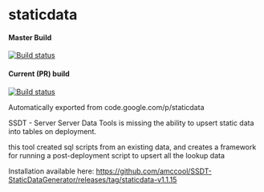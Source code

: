 # staticdata

#### Master Build
[![Build status](https://ci.appveyor.com/api/projects/status/n2t9ow2iqqwdwprr/branch/master?svg=true)](https://ci.appveyor.com/project/amccool/ssdt-staticdatagenerator/branch/master)

#### Current (PR) build
[![Build status](https://ci.appveyor.com/api/projects/status/n2t9ow2iqqwdwprr?svg=true)](https://ci.appveyor.com/project/amccool/ssdt-staticdatagenerator)

Automatically exported from code.google.com/p/staticdata

SSDT - Server Server Data Tools is missing the ability to upsert static data into tables on deployment.

this tool created sql scripts from an existing data, and creates a framework for running a post-deployment script to upsert all the lookup data

Installation available here:
https://github.com/amccool/SSDT-StaticDataGenerator/releases/tag/staticdata-v1.1.15
